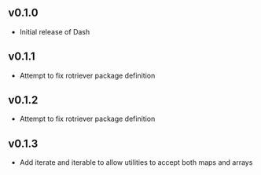## v0.1.0

- Initial release of Dash

## v0.1.1

- Attempt to fix rotriever package definition

## v0.1.2

- Attempt to fix rotriever package definition

## v0.1.3

- Add iterate and iterable to allow utilities to accept both maps and arrays
